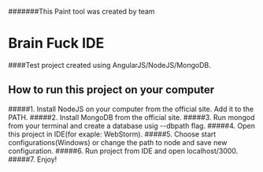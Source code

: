 #######This Paint tool was created by team
# Brain Fuck IDE
####Test project created using AngularJS/NodeJS/MongoDB.
## How to run this project on your computer
#####1. Install NodeJS on your computer from the official site. Add it to the PATH.
#####2. Install MongoDB from the official site.
#####3. Run mongod from your terminal and create a database usig --dbpath flag.
#####4. Open this project in IDE(for exaple: WebStorm). 
#####5. Choose start configurations(Windows) or change the path to node and save new configuration.
#####6. Run project from IDE and open localhost/3000.
#####7. Enjoy!
